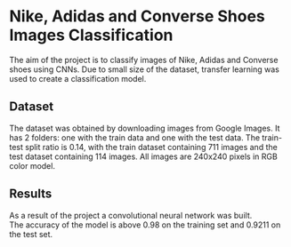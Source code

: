 # Nike, Adidas and Converse Shoes Images Classification
The aim of the project is to classify images of Nike, Adidas and Converse shoes using CNNs. Due to small size of the dataset, transfer learning was used to create a classification model. <br>

## Dataset
The dataset was obtained by downloading images from Google Images. It has 2 folders: one with the train data and one with the test data. The train-test split ratio is 0.14, with the train dataset containing 711 images and the test dataset containing 114 images. All images are 240x240 pixels in RGB color model.

## Results
As a result of the project a convolutional neural network was built. <br>
The accuracy of the model is above 0.98 on the training set and 0.9211 on the test set.
